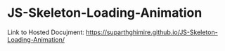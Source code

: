 # JS-Skeleton-Loading-Animation
Link to Hosted Docujment: https://suparthghimire.github.io/JS-Skeleton-Loading-Animation/
